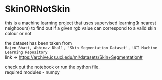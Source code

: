 # SkinORNotSkin
this is a machine learning project that uses supervised learning(k nearest neighbours) to find out if a given rgb value can correspond to a valid skin colour or not

the dataset has been taken from 
<br>
`Rajen Bhatt, Abhinav Dhall, 'Skin Segmentation Dataset', UCI Machine Learning Repository` 
<br>
link -> https://archive.ics.uci.edu/ml/datasets/Skin+Segmentation#

check out the notebook or run the python file. 
<br>
required modules - numpy
